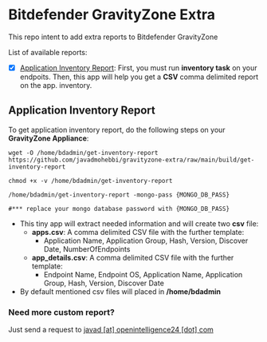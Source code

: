 # Bitdefender GravityZone Extra
This repo intent to add extra reports to Bitdefender GravityZone

List of available reports:
- [x] [Application Inventory Report](#application-inventory-report): First, you must run **inventory task** on your endpoits. Then, this app will help you get a **CSV** comma delimited report on the app. inventory.


## Application Inventory Report
To get application inventory report, do the following steps on your **GravityZone Appliance**:
```
wget -O /home/bdadmin/get-inventory-report  https://github.com/javadmohebbi/gravityzone-extra/raw/main/build/get-inventory-report

chmod +x -v /home/bdadmin/get-inventory-report

/home/bdadmin/get-inventory-report -mongo-pass {MONGO_DB_PASS}

#*** replace your mongo database password with {MONGO_DB_PASS}

```

- This tiny app will extract needed information and will create two **csv** file:
  - **apps.csv**: A comma delimited CSV file with the further template:
    - Application Name, Application Group, Hash, Version, Discover Date, NumberOfEndpoints
  - **app_details.csv**: A comma delimited CSV file with the further template:
    - Endpoint Name, Endpoint OS, Application Name, Application Group, Hash, Version, Discover Date
- By default mentioned csv files will placed in **/home/bdadmin**




### Need more custom report?
Just send a request to [javad [at] openintelligence24 [dot] com](mailto:javad@openintelligence24.com)
